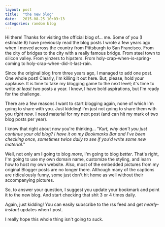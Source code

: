 ```yaml
---
layout: post
title:  "the new blog"
date:   2015-08-25 10:03:13
categories: random blog
---
```

Hi there! Thanks for visiting the official blog of... me. Some of you (I estimate 8) have previously read the blog posts I wrote a few years ago when I moved across the country from Pittsburgh to San Francisco. From the city of bridges to the city with a really famous bridge. From steel town to silicon valley. From yinzers to hipsters. From holy-crap-when-is-spring-coming to holy-crap-when-did-it-last-rain.

Since the original blog from three years ago, I managed to add one post. One whole post! Clearly, I'm killing it out here. But, please, hold your applause. It is time to take my blogging game to the next level; it's time to write *at least* two posts a year. I know, I have bold aspirations, but I'm ready for the challenge.

There are a few reasons I want to start blogging again, none of which I'm going to share with you. Just kidding! I'm just not going to share them with you *right now*. I need material for my next post (and can hit my mark of two blog posts per year). 

I know that right about now you're thinking... "*Kurt, why don't you just continue your old blog? I have it on my Bookmarks Bar and I've been checking once, sometimes twice daily to see if you'd write some new material.*"

Well, not only am I going to blog *more*, I'm going to blog *better*. That's right, I'm going to use my own domain name, customize the styling, and learn how to host my own website. Also, most of the embedded pictures from my original Blogger posts are no longer there. Although many of the captions are ridiculously funny, some just don't hit home as well without their accompanying pictures. 

So, to answer your question, I suggest you update your bookmark and point it to the new blog. And start checking that shit 3 or 4 times daily.

Again, just kidding! You can easily subscribe to the rss feed and get *nearly-instant* updates when I post.

I really hope this whole thing isn't going to suck. 


